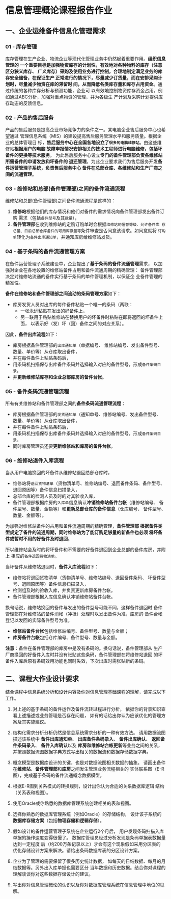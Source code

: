 # 信息管理概论课程报告作业

## 一、企业运维备件信息化管理需求

### 01 - 库存管理

库存管理在生产企业、物流企业等现代化管理业务中仍然起着重要作用。**组织信息管理的
一个重要目标是加强物资库存的计划性，有效地对各种物料的库存（注意区分狭义库存、
广义库存）采购及使用业务进行控制，合理地制定满足业务的库存安全储备，在保证生产
正常进行的情况下，尽量减少订货量，而在安排采购计划时，尽量减少物资在库的滞留时
间，从而降低各类库存量和库存占用资金**。通过传统的各种库存分析与预测功能，企业可
以有效地控制物资库存资金占用。例如通过ABC分析，加强对重点物资的管理，并为各级生
产计划及采购计划提供库存动态的反馈信息。

### 02 - 产品的售后服务

产品的售后服务是提高企业市场竞争力的条件之一。某电脑企业售后服务中心也希望通过
管理信息系统（MIS）的建设提高售后服务管理水平和服务质量。根据企业的总体管理目
标，**售后服务中心在全国各地设立了`很多的电脑维修站`**。由这些维修站**根据用户的电脑
故障申报情况安排相关的技术工程师进行电脑维修，包括坏备件的更换等技术服务**。
为此售后服务中心设立**专门的备件管理部负责各维修站所需备件的申请发放和坏备件的
退还管理**。为此企业要求我们为售后服务开发**备件运营管理子系统，负责售后服务中心
备件在总部仓库、各维修站和生产厂商之间的流通管理**。

### 03 - 维修站和总部(备件管理部)之间的备件流通流程

维修站和总部(备件管理部)之间备件流通流程是这样的：
1. **维修站**根据他们的库存情况和他们对备件的需求情况向备件管理部发出备件订购
   需求（包括`备件型号`及其`数量`），
2. **备件管理部**在收到维修站的定购订购单时会根据`维修站的信誉等级、允许备件库
   存总量、目前总部仓库备件的可用库存量等`条件审查是否同意该请求。如同意就将
   `订购单`转化为`备件出库通知单`，并通知库房给维修站发货。

### 04 - 基于条码的备件流通管理方案

在备件运营管理子系统建设中，企业提出了**基于条码的备件流通管理**需求，
以加强对企业在各地设置的维修站备件占用和备件流通周期的精确管理：
备件管理部决定对维修站流通的备件实行基于条码的单件管理机制，以保证企
业备件管理的精准性。

**备件在维修站和备件管理部之间流动的条码管理方案**如下：
* 库房发货人员对出库的每件备件粘贴一个唯一的条码（两联：
  * 一张永远粘贴在发出的好备件上，
  * 另一联用于粘贴维修站在替换用户的坏备件时粘贴在即将返回的坏备件上面，
    以表示好（发）坏（回）备件之间的对应关系）。

因此，**备件出库流程**如下：
* 库房根据备件管理部的`出库通知单`（单据编号、 维修站编号、发出备件型号、
  数量、单价等）从仓库取出备件，
* 并在每件备件上粘贴条码后，
* 用条码机扫描保存出库备件条码并选择输入对应的备件型号，形成`备件条码目录`，
* 并**更新维修站库存和企业总部库房的备件台帐**。


### 05 - 备件条码流通管理流程

所有有关维修站和备件管理部之间的**备件条码流通管理流程**：
* 库房根据备件管理部的`发货通知单`（通知单号、维修站编号、发出备件型号、
  数量、单价等）从仓库取出备件，
* 并在每件备件上粘贴条码后，
* 用条码机扫描保存出库备件条码并选择输入对应的备件型号，形成`备件条码目录`，
* 同时库房管理员还要**更新维修站和库房的备件台帐**。


### 06 - 维修站退件入库流程

当从用户电脑换回的坏备件从维修站退回总部仓库时，
* 维修站将`退回货物清单`（货物清单号、维修站编号、退回备件条码、备件型号、
  退回原因等）备件信息扫描录入，
* 总部仓库的检测人员及时的对其验收入库，
* 备件管理部根据库房的`入库单`信息确认**冲销维修站备件台帐**（维修站编号、
  备件型号、数量、金额等）和**更新总部仓库的备件信息**（仓库编号、
  备件型号、数量、金额等）。


为加强对维修站备件的占用和备件流通周期的精确管理，**备件管理部
根据备件类型规定了备件的流通周期，同时维修站为了能订购足够量的新备件也必须
将坏备件或暂时不用的好备件及时退回**。

所以维修站会及时的将坏备件和不需要的好备件退回到企业总部的备件库房，并附上
相应的`备件退回货物清单`。

当坏备件从维修站退回时，**备件入库流程**如下：
* 维修站将退回货物清单（货物清单号、维修站编号、退回备件条码、
  坏备件型号、退回原因等）备件信息扫描录入，
* 检测组及时的验收入库，并负责更新库房备件台帐。
* 备件管理部根据入库信息确认冲销维修站备件台帐。

换句话说，维修站换回的备件与发出的备件型号可能不同，这样备件退回时
备件管理部在对维修站的备件消帐（冲抵）处理时以发出备件为准，库房的
备件台帐登记以发回的实际备件型号为准。

* **维修站备件台帐**包括维修站编号、备件型号、数量与金额；
* **库房备件台帐**包括仓库编号、备件型号、数量与金额。

**注意**：备件在备件管理部的库房中是没有条码的。换句话说，备件管理部从
生产厂商换回的好备件入库时并没有张贴这些条码，备件管理部在将维修站退回
的坏备件入库后原有条码效用功能也同时失效，下次出库时需张贴新的条码。


## 二、课程大作业设计要求

结合课程中信息系统分析和设计内容及你对信息管理基础课程的理解，请完成以下工作。

1. 对上述的基于条码的备件运作及备件流转过程进行分析，
   依据你的背景知识查看上述描述或业务管理是否存在问题，
   如有的话给出你认为应该优化的管理方案及其实施建议。



2. 结构化需求分析分析仍然是信息系统需求分析的一种有效方法。
   请用数据流图描述该系统中
   **备件出库通知单**、
   **出库备件条码录入**、
   **备件出库确认**、
   **返回备件条码录入**、
   **备件入库确认**以及
   **库房和维修站台帐更新**等业务之间的关系，
   并按照数据流图数据字典方式写出相关的数据流和数据存储数据字典。


3. 概念模型是数据库设计的关键，也是对数据流图相关数据的抽象。
   请画出备件在**维修站**、**备件管理部**和**库房**之间发生管理业务流程相关的
   实体联系图（E-R图），完成基于条码的备件流通概念数据模型。


4. 根据E-R图到关系模式的转换规则，设计出你认为合适的关系数据库逻辑
   结构（关系表和视图）。


5. 使用Oracle或你熟悉的数据库管理系统创建相关的表和视图。


6. 选择你熟悉的数据库管理系统（例如Oracle）的存储结构，
   设计该子系统的**数据库存储方案**（包括**物理存储和逻辑存储**）。


7. 假如设计的备件运营管理子系统在企业运行2个月后，
   用户发现条码扫描入库单据的操作速度变得很慢了。
   数据库管理员经过分析发现是条码单据表数据量达到一定程度
   后（约200万条记录以上）才会有这个现象假如采用分区表的
   优化存储设计方案来解决。请给出条码数据库表的分区设计方案。

8. 企业为了管理的需要保留了很多历史统计数据，
   如每天的日结数据、每月的月结数据等。另外出入库单据也需要区分
   当年数据和历史数据。结合你对课程的理解谈谈你对这些数据存储设计的建议。

9. 写出你对信息管理概论的认识以及你对数据库管理系统在信息管理中地位的见解。
